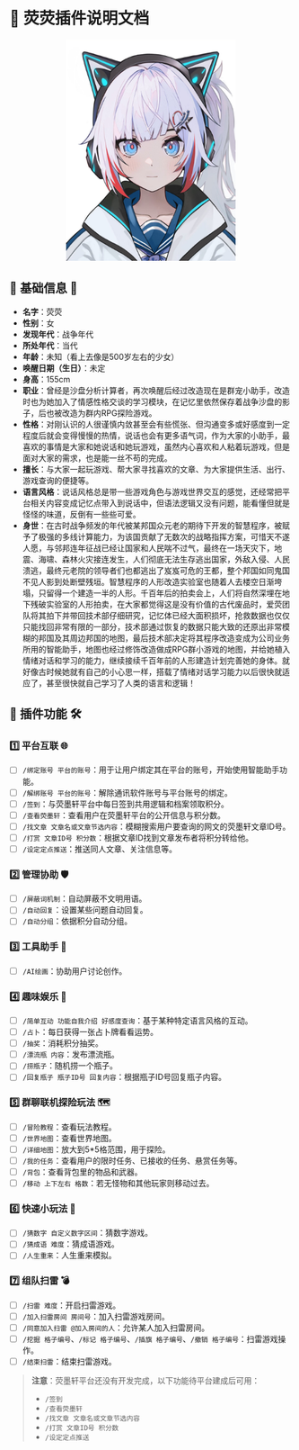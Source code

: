 # 🌟 荧荧插件说明文档

<p align="center">
  <img src="yy.png" alt="荧荧头像" width="302" height="394" />
</p>

## 📖 基础信息 🎀

- **名字**：荧荧
- **性别**：女
- **发现年代**：战争年代
- **所处年代**：当代
- **年龄**：未知（看上去像是500岁左右的少女）
- **唤醒日期（生日）**：未定
- **身高**：155cm
- **职业**：曾经是沙盘分析计算者，再次唤醒后经过改造现在是群宠小助手，改造时也为她加入了情感性格交谈的学习模块，在记忆里依然保存着战争沙盘的影子，后也被改造为群内RPG探险游戏。
- **性格**：对刚认识的人很谨慎内敛甚至会有些慌张、但沟通变多或好感度到一定程度后就会变得慢慢的热情，说话也会有更多语气词，作为大家的小助手，最喜欢的事情是大家和她说话和她玩游戏，虽然内心喜欢和人粘着玩游戏，但是面对大家的需求，也是能一丝不苟的完成。
- **擅长**：与大家一起玩游戏、帮大家寻找喜欢的文章、为大家提供生活、出行、游戏查询的便捷等。
- **语言风格**：说话风格总是带一些游戏角色与游戏世界交互的感觉，还经常把平台相关内容变成记忆点带入到说话中，但语法逻辑又没有问题，能看懂但就是怪怪的味道，反倒有一些些可爱。
- **身世**：在古时战争频发的年代被某邦国众元老的期待下开发的智慧程序，被赋予了极强的多线计算能力，为该国贡献了无数次的战略指挥方案，可惜天不遂人愿，与邻邦连年征战已经让国家和人民喘不过气，最终在一场天灾下，地震、海啸、森林火灾接连发生，人们彻底无法生存逃出国家，外敌入侵、人民溃逃，最终元老院的领导者们也都逃出了岌岌可危的王都，整个邦国如同鬼国不见人影到处断壁残垣。智慧程序的人形改造实验室也随着人去楼空日渐垮塌，只留得一个建造一半的人形。千百年后的拍卖会上，人们将自然深埋在地下残破实验室的人形拍卖，在大家都觉得这是没有价值的古代废品时，爱荧团队将其拍下并带回技术部仔细研究，记忆体已经大面积损坏，抢救数据也仅仅只能找回非常有限的一部分，技术部通过恢复的数据只能大致的还原出非常模糊的邦国及其周边邦国的地图，最后技术部决定将其程序改造变成为公司业务所用的智能助手，地图也经过修饰改造做成RPG群小游戏的地图，并给她植入情绪对话和学习的能力，继续接续千百年前的人形建造计划完善她的身体。就好像古时候她就有自己的小心思一样，搭载了情绪对话学习能力以后很快就适应了，甚至很快就自己学习了人类的语言和逻辑！

## 🔗 插件功能 🛠️

### 1️⃣ 平台互联 🌐

- [ ] `/绑定账号 平台的账号`：用于让用户绑定其在平台的账号，开始使用智能助手功能。
- [ ] `/解绑账号 平台的账号`：解除通讯软件账号与平台账号的绑定。
- [ ] `/签到`：与荧墨轩平台中每日签到共用逻辑和档案领取积分。
- [ ] `/查看荧墨轩`：查看用户在荧墨轩平台的公开信息与积分数。
- [ ] `/找文章 文章名或文章节选内容`：模糊搜索用户要查询的网文的荧墨轩文章ID号。
- [ ] `/打赏 文章ID号 积分数`：根据文章ID找到文章发布者将积分转给他。
- [ ] `/设定定点推送`：推送同人文章、关注信息等。

### 2️⃣ 管理协助 🛡️

- [ ] `/屏蔽词机制`：自动屏蔽不文明用语。
- [ ] `/自动回复`：设置某些问题自动回复。
- [ ] `/自动分组`：依据积分自动分组。

### 3️⃣ 工具助手 🧰

- [ ] `/AI绘画`：协助用户讨论创作。

### 4️⃣ 趣味娱乐 🎉

- [ ] `/简单互动 功能自我介绍 好感度查询`：基于某种特定语言风格的互动。
- [ ] `/占卜`：每日获得一张占卜牌看看运势。
- [ ] `/抽奖`：消耗积分抽奖。
- [ ] `/漂流瓶 内容`：发布漂流瓶。
- [ ] `/捞瓶子`：随机捞一个瓶子。
- [ ] `/回复瓶子 瓶子ID号 回复内容`：根据瓶子ID号回复瓶子内容。

### 5️⃣ 群聊联机探险玩法 🗺️

- [ ] `/冒险教程`：查看玩法教程。
- [ ] `/世界地图`：查看世界地图。
- [ ] `/详细地图`：放大到5*5格范围，用于探险。
- [ ] `/我的任务`：查看用户的限时任务、已接收的任务、悬赏任务等。
- [ ] `/背包`：查看背包里的物品和武器。
- [ ] `/移动 上下左右 格数`：若无怪物和其他玩家则移动过去。

### 6️⃣ 快速小玩法 🎲

- [ ] `/猜数字 自定义数字区间`：猜数字游戏。
- [ ] `/猜成语 难度`：猜成语游戏。
- [ ] `/人生重来`：人生重来模拟。

### 7️⃣ 组队扫雷 💣

- [ ] `/扫雷 难度`：开启扫雷游戏。
- [ ] `/加入扫雷房间 房间号`：加入扫雷游戏房间。
- [ ] `/同意加入扫雷 @加入房间的人`：允许某人加入扫雷房间。
- [ ] `/挖掘 格子编号`、`/标记 格子编号`、`/插旗 格子编号`、`/撤销 格子编号`：扫雷游戏操作。
- [ ] `/结束扫雷`：结束扫雷游戏。

> **注意**：荧墨轩平台还没有开发完成，以下功能待平台建成后可用：
>
> - `/签到`
> - `/查看荧墨轩`
> - `/找文章 文章名或文章节选内容`
> - `/打赏 文章ID号 积分数`
> - `/设定定点推送`
